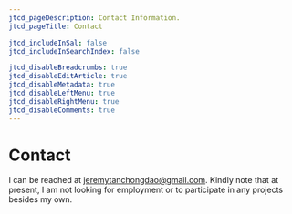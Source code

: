 ```yaml
---
jtcd_pageDescription: Contact Information.
jtcd_pageTitle: Contact

jtcd_includeInSal: false
jtcd_includeInSearchIndex: false

jtcd_disableBreadcrumbs: true
jtcd_disableEditArticle: true
jtcd_disableMetadata: true
jtcd_disableLeftMenu: true
jtcd_disableRightMenu: true
jtcd_disableComments: true
---
```


# Contact
I can be reached at jeremytanchongdao@gmail.com. Kindly note that at present, I am not looking for employment or to participate in any projects besides my own.